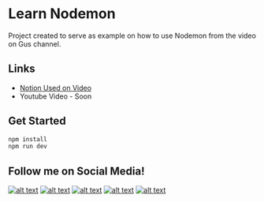 # Learn Nodemon

Project created to serve as example on how to use Nodemon from the video on Gus channel.

## Links

- [Notion Used on Video](https://guscsales.notion.site/Nodemon-6de91ea50c0f43fa92b85699a7a34960)
- Youtube Video - Soon

## Get Started

```bash
npm install
npm run dev
```

## Follow me on Social Media!

[![alt text](https://gussales-fe-73lfksp0l-salesgu.vercel.app/social-media-icons/twitter.png)](https://twitter.com/guscsales)
[![alt text](https://gussales-fe-73lfksp0l-salesgu.vercel.app/social-media-icons/instagram.png)](https://www.instagram.com/guscsales/)
[![alt text](https://gussales-fe-73lfksp0l-salesgu.vercel.app/social-media-icons/youtube.png)](https://canal.gsales.io)
[![alt text](https://gussales-fe-73lfksp0l-salesgu.vercel.app/social-media-icons/linkedin.png)](https://www.linkedin.com/in/gsaless/)
[![alt text](https://gussales-fe-73lfksp0l-salesgu.vercel.app/social-media-icons/site.png)](https://gsales.io)
